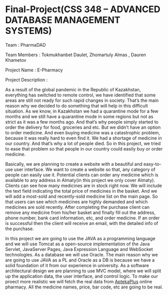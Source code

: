 # Final-Project(CSS 348 – ADVANCED DATABASE MANAGEMENT SYSTEMS)
Team : PharmaDAD

Team Members : Tokmukhanbet Daulet, Zhomartuly Almas , Dauren Khametov

Project Name : E-Pharmacy

Project Description :

As a result of the global pandemic in the Republic of Kazakhstan, everything has switched to remote control, we have identified that some areas are still not ready for such rapid changes in society. That’s the main reason why we decided to do something that will help in this difficult situation. As we know, in Kazakhstan we had a quarantine mode for a few months and we still have a quarantine mode in some regions but not as strict as it was a few months ago. And that‘s why people simply started to order the delivery for food, groceries and etc. But we didn’t have an option to order medicine. And even buying medicine was a catastrophic problem, because it was really hard to even find it. We had a shortage of medicine in our country. And that’s why a lot of people died. So in this project, we tried to ease that problem so that people in our country could easily buy or order medicine.

Basically, we are planning to create a website with a beautiful and easy-to-use user interface. We want to create a website so that, any category of people can easily use it. Potential clients can order any medicine which is available to any address in Almaty(in this project we only cover Almaty). Clients can see how many medicines are in stock right now. We will include the text field indicating the total price of medicines in the basket. And we will add a most-sold and recently-sold medicine list on the main page. So that users can see which medicines are highly demanded and which medicines are sold recently. After completing the purchase client can remove any medicine from his/her basket and finally fill out the address, phone number, bank card information, etc, and order medicine. If an order is successful then the client will receive an email, with the detailed info of the purchase. 

In this project we are going to use the JAVA as a programming language and we will use Tomcat as a open-source implementation of the Java Servlet, JavaServer Pages, Java Expression Language and WebSocket technologies. As a database we will use Oracle. The main reason why we are going to use JAVA as a PL and Oracle as a DB is because we have a solid foundation of it from our experience in university. As a software architectural design we are planning to use MVC model, where we will split up the application data, the user interface, and control logic. To make our proect more realistic we will fetch the real data from [AptekaPlus](https://aptekaplus.kz) online pharmacy. All the medicine names, price, bar code, etc are going to be real. 
